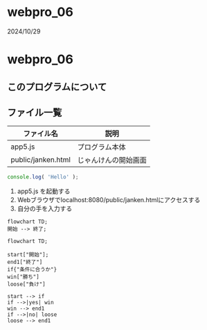 # webpro_06
2024/10/29
# webpro_06
## このプログラムについて
## ファイル一覧
ファイル名 | 説明
-|-
app5.js | プログラム本体
public/janken.html | じゃんけんの開始画面

```javascript
console.log( 'Hello' );
```

1. app5.js を起動する
1. Webブラウザでlocalhost:8080/public/janken.htmlにアクセスする
1. 自分の手を入力する

```mermaid
flowchart TD;
開始 --> 終了;
```


```mermaid
flowchart TD;

start["開始"];
end1["終了"]
if{"条件に合うか"}
win["勝ち"]
loose["負け"]

start --> if
if -->|yes| win
win --> end1
if -->|no| loose
loose --> end1
```